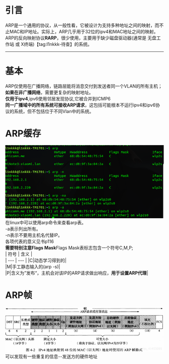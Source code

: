 
# 引言
ARP是一个通用的协议，从一般性看，它被设计为支持多种地址之间的映射，而不止MAC和IP地址。实际上，ARP几乎用于32位的ipv4和MAC地址之间的映射。<br>
ARP的反向映射协议**RARP**，很少使用，主要用于缺少磁盘驱动器(通常是 无盘工作站 或 X终端)【tag:l1nkkk-待查】的系统。<br>

------------
# 基本

ARP仅使用在广播网络，链路层能将消息交付到发送者同一个VLAN的所有主机；**如果在非广播网络**，需要更复杂的映射地址。<br>
**仅用于ipv4**,ipv6使用邻居发现协议,它被合并到ICMP6  
**同一广播域中的所有系统可接收ARP请求**，这包括可能根本不运行ipv4和ipv6协议的系统，但不包括位于不同Vlan中的系统。<br>

# ARP缓存

![arp]( ../img/2.png)<br>
在linux中可以使用arp命令来查看arp表。<br>
-a表示列出所有。  
-n表示不要用主机名代替IP。  
各项代表的意义见书p116  
**需要特别注意Flags Mask**Flags Mask表标志包含一个符号C,M,P;  
| 符号 | 含义 |   
| --- | --- |
|C|动态学习得到的|  
|M|手工静态输入的(arp -s)|  
|P|含义为”发布“，主机会对该IP的ARP请求做出响应，**用于设置ARP代理**|  
# ARP帧
![arp](../img/20190717093225138.png "arp帧")  
可以发现有一些重复的信息--发送方的硬件地址
